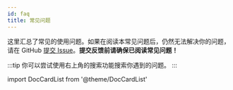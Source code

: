 ```yaml
---
id: faq
title: 常见问题
---
```



这里汇总了常见的使用问题。如果在阅读本常见问题后，仍然无法解决你的问题，请在 GitHub [提交 Issue](https://github.com/lyswhut/lx-music-desktop/issues?q=is%3Aissue+)。**提交反馈前请确保已阅读常见问题！**

:::tip
你可以尝试使用右上角的搜索功能搜索你遇到的问题。
:::


import DocCardList from '@theme/DocCardList'

<DocCardList />
